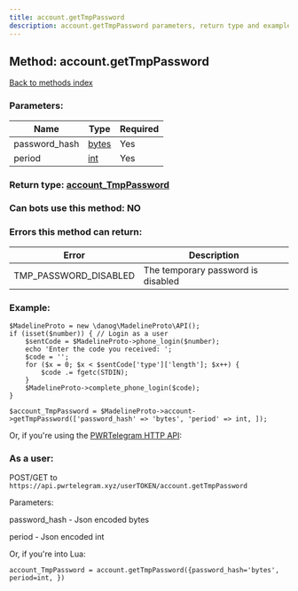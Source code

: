 ```yaml
---
title: account.getTmpPassword
description: account.getTmpPassword parameters, return type and example
---
```

## Method: account.getTmpPassword  
[Back to methods index](index.md)


### Parameters:

| Name     |    Type       | Required |
|----------|---------------|----------|
|password\_hash|[bytes](../types/bytes.md) | Yes|
|period|[int](../types/int.md) | Yes|


### Return type: [account\_TmpPassword](../types/account_TmpPassword.md)

### Can bots use this method: **NO**


### Errors this method can return:

| Error    | Description   |
|----------|---------------|
|TMP_PASSWORD_DISABLED|The temporary password is disabled|

### Example:


```
$MadelineProto = new \danog\MadelineProto\API();
if (isset($number)) { // Login as a user
    $sentCode = $MadelineProto->phone_login($number);
    echo 'Enter the code you received: ';
    $code = '';
    for ($x = 0; $x < $sentCode['type']['length']; $x++) {
        $code .= fgetc(STDIN);
    }
    $MadelineProto->complete_phone_login($code);
}

$account_TmpPassword = $MadelineProto->account->getTmpPassword(['password_hash' => 'bytes', 'period' => int, ]);
```

Or, if you're using the [PWRTelegram HTTP API](https://pwrtelegram.xyz):



### As a user:

POST/GET to `https://api.pwrtelegram.xyz/userTOKEN/account.getTmpPassword`

Parameters:

password_hash - Json encoded bytes

period - Json encoded int




Or, if you're into Lua:

```
account_TmpPassword = account.getTmpPassword({password_hash='bytes', period=int, })
```

